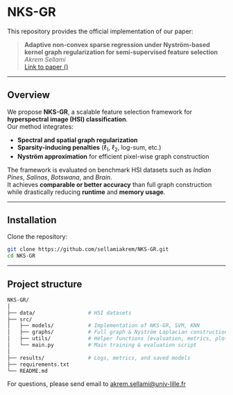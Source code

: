 # NKS-GR


This repository provides the official implementation of our paper:

> **Adaptive non-convex sparse regression under Nyström-based kernel graph regularization for semi-supervised feature selection**  
> *Akrem Sellami*  
> [Link to paper ()](link)

---

## Overview
We propose **NKS-GR**, a scalable feature selection framework for **hyperspectral image (HSI) classification**.  
Our method integrates:
- **Spectral and spatial graph regularization**  
- **Sparsity-inducing penalties** ($\ell_1$, $\ell_2$, log-sum, etc.)  
- **Nyström approximation** for efficient pixel-wise graph construction  

The framework is evaluated on benchmark HSI datasets such as *Indian Pines*, *Salinas*, *Botswana*, and *Brain*.  
It achieves **comparable or better accuracy** than full graph construction while drastically reducing **runtime** and **memory usage**.

---

##  Installation
Clone the repository:
```bash
git clone https://github.com/sellamiakrem/NKS-GR.git
cd NKS-GR
```
---

## Project structure
```bash
NKS-GR/
│
├── data/                 # HSI datasets
├── src/
│   ├── models/           # Implementation of NKS-GR, SVM, KNN
│   ├── graphs/           # Full graph & Nyström Laplacian construction
│   ├── utils/            # Helper functions (evaluation, metrics, plots)
│   └── main.py           # Main training & evaluation script
│
├── results/              # Logs, metrics, and saved models
├── requirements.txt
└── README.md
```
For questions,  please send email to akrem.sellami@univ-lille.fr


